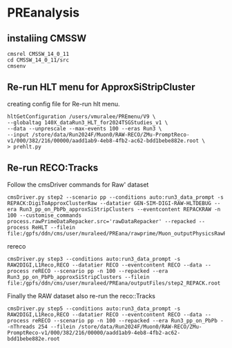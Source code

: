 # PREanalysis
## instaliing CMSSW

```
cmsrel CMSSW_14_0_11
cd CMSSW_14_0_11/src
cmsenv

```

## Re-run HLT menu for ApproxSiStripCluster
creating config file for Re-run hlt menu.
```
hltGetConfiguration /users/vmuralee/PREmenu/V9 \
--globaltag 140X_dataRun3_HLT_for2024TSGStudies_v1 \
--data --unprescale --max-events 100 --eras Run3 \
--input /store/data/Run2024F/Muon0/RAW-RECO/ZMu-PromptReco-v1/000/382/216/00000/aadd1ab9-4eb8-4fb2-ac62-bdd1bebe882e.root \
> prehlt.py
```

## Re-run RECO:Tracks
Follow the cmsDriver commands for Raw' dataset
```
cmsDriver.py step2 --scenario pp --conditions auto:run3_data_prompt -s REPACK:DigiToApproxClusterRaw --datatier GEN-SIM-DIGI-RAW-HLTDEBUG --era Run3_pp_on_PbPb_approxSiStripClusters --eventcontent REPACKRAW -n 100 --customise_commands process.rawPrimeDataRepacker.src='rawDataRepacker' --repacked --process ReHLT --filein file:/gpfs/ddn/cms/user/muraleed/PREana/rawprime/Muon_outputPhysicsRawPrimeFull.root
```
rereco
```
cmsDriver.py step3 --conditions auto:run3_data_prompt -s RAW2DIGI,L1Reco,RECO --datatier RECO --eventcontent RECO --data --process reRECO --scenario pp -n 100 --repacked --era Run3_pp_on_PbPb_approxSiStripClusters --filein file:/gpfs/ddn/cms/user/muraleed/PREana/outputFiles/step2_REPACK.root
```
Finally the RAW dataset also re-run the reco::Tracks
```
cmsDriver.py step5 --conditions auto:run3_data_prompt -s RAW2DIGI,L1Reco,RECO --datatier RECO --eventcontent RECO --data --process reRECO --scenario pp -n 100 --repacked --era Run3_pp_on_PbPb --nThreads 254 --filein /store/data/Run2024F/Muon0/RAW-RECO/ZMu-PromptReco-v1/000/382/216/00000/aadd1ab9-4eb8-4fb2-ac62-bdd1bebe882e.root
```
